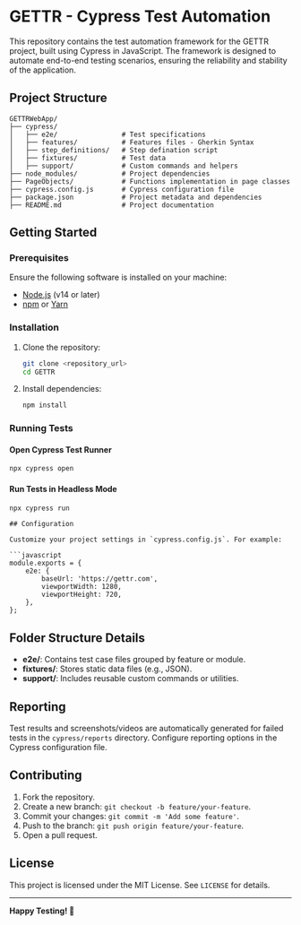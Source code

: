 
# GETTR - Cypress Test Automation 

This repository contains the test automation framework for the GETTR project, built using Cypress in JavaScript. The framework is designed to automate end-to-end testing scenarios, ensuring the reliability and stability of the application.

## Project Structure

```
GETTRWebApp/
├── cypress/
│   ├── e2e/                # Test specifications
│   ├── features/           # Features files - Gherkin Syntax
│   ├── step_definitions/   # Step defination script
│   ├── fixtures/           # Test data
│   ├── support/            # Custom commands and helpers
├── node_modules/           # Project dependencies
├── PageObjects/            # Functions implementation in page classes
├── cypress.config.js       # Cypress configuration file
├── package.json            # Project metadata and dependencies
├── README.md               # Project documentation
```

## Getting Started

### Prerequisites

Ensure the following software is installed on your machine:
- [Node.js](https://nodejs.org/) (v14 or later)
- [npm](https://www.npmjs.com/) or [Yarn](https://yarnpkg.com/)

### Installation

1. Clone the repository:
   ```bash
   git clone <repository_url>
   cd GETTR
   ```

2. Install dependencies:
   ```bash
   npm install
   ```

### Running Tests

#### Open Cypress Test Runner
```bash
npx cypress open
```

#### Run Tests in Headless Mode
```bash
npx cypress run
```
```
## Configuration

Customize your project settings in `cypress.config.js`. For example:

```javascript
module.exports = {
    e2e: {
        baseUrl: 'https://gettr.com',
        viewportWidth: 1280,
        viewportHeight: 720,
    },
};
```

## Folder Structure Details

- **e2e/**: Contains test case files grouped by feature or module.
- **fixtures/**: Stores static data files (e.g., JSON).
- **support/**: Includes reusable custom commands or utilities.

## Reporting

Test results and screenshots/videos are automatically generated for failed tests in the `cypress/reports` directory. Configure reporting options in the Cypress configuration file.

## Contributing

1. Fork the repository.
2. Create a new branch: `git checkout -b feature/your-feature`.
3. Commit your changes: `git commit -m 'Add some feature'`.
4. Push to the branch: `git push origin feature/your-feature`.
5. Open a pull request.

## License

This project is licensed under the MIT License. See `LICENSE` for details.

---

**Happy Testing! 🚀**
